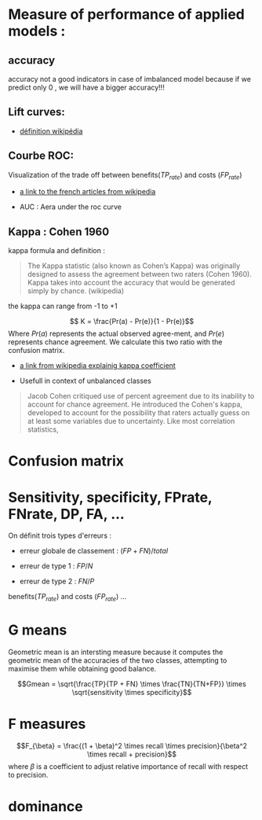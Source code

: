 # Measure of performance of applied models :

## accuracy

accuracy not a good indicators in case of imbalanced model because if we predict only 0 , we will have a bigger accuracy!!!

## Lift curves: 

- [définition wikipédia](https://en.wikipedia.org/wiki/Lift_(data_mining)?oldid=408604573)

## Courbe ROC:

Visualization of the trade off between benefits($TP_{rate}$) and costs ($FP_{rate}$)

- [a link to the french articles from wikipedia](https://fr.wikipedia.org/wiki/Courbe_ROC)

- AUC : Aera under the roc curve

## Kappa : Cohen 1960

kappa formula and definition : 

 > The Kappa statistic (also known as Cohen’s Kappa) was originally designed to assess the agreement between two raters (Cohen 1960). Kappa takes into account the accuracy that would be generated simply by chance. (wikipedia)
 
the kappa can range from -1 to +1 

$$ K = \frac{Pr(a) - Pr(e)}{1 - Pr(e)}$$
Where $Pr(a)$ represents the actual observed agree-ment, and $Pr(e)$ represents chance agreement. We calculate this two ratio with the confusion matrix. 

- [a link from wikipedia explainig kappa coefficient](https://en.wikipedia.org/wiki/Cohen%27s_kappa)

- Usefull in context of unbalanced classes

> Jacob Cohen critiqued use of percent agreement due to its inability to account for chance agreement. He introduced the Cohen's kappa, developed to account for the possibility that raters actually guess on at least some variables due to uncertainty. Like most correlation statistics,

# Confusion matrix 


# Sensitivity, specificity, FPrate, FNrate, DP, FA, ...

On définit trois types d'erreurs : 

* erreur globale de classement : $(FP +FN)/total$

* erreur de type 1 : $FP/N$

* erreur de type 2 : $FN/P$

benefits($TP_{rate}$) and costs ($FP_{rate}$)
... 

# G means

Geometric mean is an intersting measure because it computes the geometric mean of the accuracies of the two classes, attempting to maximise them while obtaining good balance. 

$$Gmean = \sqrt{\frac{TP}{TP + FN} \times \frac{TN}{TN+FP}} \times \sqrt{sensitivity \times specificity}$$

# F measures

$$F_{\beta} = \frac{(1 + \beta)^2 \times recall \times precision}{\beta^2 \times recall + precision}$$
where $\beta$ is a coefficient to adjust relative importance of recall with respect to precision.

# dominance


